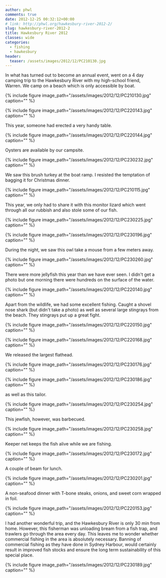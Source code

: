 ```yaml
---
author: phwl
comments: true
date: 2012-12-25 00:32:12+00:00
# link: http://phwl.org/hawkesbury-river-2012-2/
slug: hawkesbury-river-2012-2
title: Hawkesbury River 2012
classes: wide
categories:
  - fishing
  - hawkesbury
header:
  teaser: /assets/images/2012/12/PC210130.jpg
---
```


In what has turned out to become an annual event, went on a 4 day camping trip to the Hawkesbury River with my high-school friend, Warren. We camp on a beach which is only accessible by boat.

{% include figure image_path="/assets/images/2012/12/PC210130.jpg" caption="" %}

<!-- more -->

{% include figure image_path="/assets/images/2012/12/PC220143.jpg" caption="" %}

This year, someone had erected a very handy table.

{% include figure image_path="/assets/images/2012/12/PC220144.jpg" caption="" %}

Oysters are available by our campsite.

{% include figure image_path="/assets/images/2012/12/PC230232.jpg" caption="" %}

We saw this brush turkey at the boat ramp. I resisted the temptation of bagging it for Christmas dinner.

{% include figure image_path="/assets/images/2012/12/PC210115.jpg" caption="" %}

This year, we only had to share it with this monitor lizard which went through all our rubbish and also stole some of our fish.

{% include figure image_path="/assets/images/2012/12/PC230225.jpg" caption="" %}

{% include figure image_path="/assets/images/2012/12/PC230196.jpg" caption="" %}

During the night, we saw this owl take a mouse from a few meters away.

{% include figure image_path="/assets/images/2012/12/PC230260.jpg" caption="" %}

There were more jellyfish this year than we have ever seen. I didn't get a photo but one morning there were hundreds on the surface of the water.

{% include figure image_path="/assets/images/2012/12/PC220140.jpg" caption="" %}

Apart from the wildlife, we had some excellent fishing. Caught a shovel nose shark (but didn't take a photo) as well as several large stingrays from the beach. They stingrays put up a great fight.

{% include figure image_path="/assets/images/2012/12/PC220150.jpg" caption="" %}

{% include figure image_path="/assets/images/2012/12/PC220168.jpg" caption="" %}

We released the largest flathead.

{% include figure image_path="/assets/images/2012/12/PC230176.jpg" caption="" %}

{% include figure image_path="/assets/images/2012/12/PC230186.jpg" caption="" %}

as well as this tailor.

{% include figure image_path="/assets/images/2012/12/PC230254.jpg" caption="" %}

This jewfish, however, was barbecued.

{% include figure image_path="/assets/images/2012/12/PC230258.jpg" caption="" %}

Keeper net keeps the fish alive while we are fishing.

{% include figure image_path="/assets/images/2012/12/PC230172.jpg" caption="" %}

A couple of beam for lunch.

{% include figure image_path="/assets/images/2012/12/PC230201.jpg" caption="" %}

A non-seafood dinner with T-bone steaks, onions, and sweet corn wrapped in foil.

{% include figure image_path="/assets/images/2012/12/PC220153.jpg" caption="" %}

I had another wonderful trip, and the Hawkesbury River is only 30 min from home. However, this fisherman was unloading bream from a fish trap, and trawlers go through the area every day. This leaves me to wonder whether commercial fishing in the area is absolutely necessary. Banning of commercial fishing as they have done in Sydney Harbour, would certainly result in improved fish stocks and ensure the long term sustainability of this special place.

{% include figure image_path="/assets/images/2012/12/PC230189.jpg" caption="" %}









